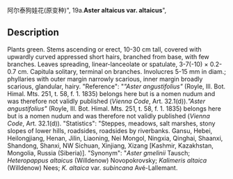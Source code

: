 阿尔泰狗娃花(原变种)",
19a.**Aster altaicus var. altaicus**",

## Description
Plants green. Stems ascending or erect, 10-30 cm tall, covered with upwardly curved appressed short hairs, branched from base, with few branches. Leaves spreading, linear-lanceolate or spatulate, 3-7(-10) × 0.2-0.7 cm. Capitula solitary, terminal on branches. Involucres 5-15 mm in diam.; phyllaries with outer margin narrowly scarious, inner margin broadly scarious, glandular, hairy.
  "Reference": "*\"Aster angustifolius\"* (Royle, Ill. Bot. Himal. Mts. 251, t. 58, f. 1. 1835) belongs here but is a nomen nudum and was therefore not validly published (*Vienna Code*, Art. 32.1(d)).*\"Aster angustifolius\"* (Royle, Ill. Bot. Himal. Mts. 251, t. 58, f. 1. 1835) belongs here but is a nomen nudum and was therefore not validly published (*Vienna Code*, Art. 32.1(d)).
  "Statistics": "Steppes, meadows, salt marshes, stony slopes of lower hills, roadsides, roadsides by riverbanks. Gansu, Hebei, Heilongjiang, Henan, Jilin, Liaoning, Nei Mongol, Ningxia, Qinghai, Shaanxi, Shandong, Shanxi, NW Sichuan, Xinjiang, Xizang [Kashmir, Kazakhstan, Mongolia, Russia (Siberia)].
  "Synonym": "*Aster gmelinii* Tausch; *Heteropappus altaicus* (Willdenow) Novopokrovsky; *Kalimeris altaica* (Willdenow) Nees; *K. altaica* var. *subincana* Avé-Lallemant.
